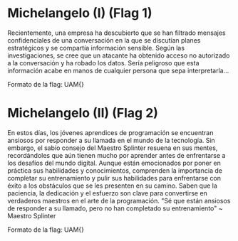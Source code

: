 # Michelangelo (I) (Flag 1)
Recientemente, una empresa ha descubierto que se han filtrado mensajes confidenciales de una conversación en la que se discutían planes estratégicos y se compartía información sensible. Según las investigaciones, se cree que un atacante ha obtenido acceso no autorizado a la conversación y ha robado los datos. Sería peligroso que esta información acabe en manos de cualquier persona que sepa interpretarla…

Formato de la flag: UAM{}

# Michelangelo (II) (Flag 2)
En estos días, los jóvenes aprendices de programación se encuentran ansiosos por responder a su llamada en el mundo de la tecnología. Sin embargo, el sabio consejo del Maestro Splinter resuena en sus mentes, recordándoles que aún tienen mucho por aprender antes de enfrentarse a los desafíos del mundo digital. Aunque están emocionados por poner en práctica sus habilidades y conocimientos, comprenden la importancia de completar su entrenamiento y pulir sus habilidades para enfrentarse con éxito a los obstáculos que se les presenten en su camino. Saben que la paciencia, la dedicación y el esfuerzo son clave para convertirse en verdaderos maestros en el arte de la programación. "Sé que están ansiosos de responder a su llamado, pero no han completado su entrenamiento" ~ Maestro Splinter

Formato de la flag: UAM{}

